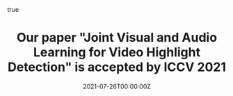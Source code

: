 ---
title: "Our paper \"Joint Visual and Audio Learning for Video Highlight Detection\" is accepted by ICCV 2021"
subtitle: ''
summary: ' '
authors:
- tk
- Mrigank Rochan
- Yang Wang
- licheng

tags:
date: "2021-07-26T00:00:00Z"
lastmod: "2021-07-26T00:00:00Z"
featured: false
draft: false

# Projects (optional).
#   Associate this post with one or more of your projects.
#   Simply enter your project's folder or file name without extension.
#   E.g. `projects = ["internal-project"]` references `content/project/deep-learning/index.md`.
#   Otherwise, set `projects = []`.
projects: []

math: true
diagram: true
image:
  placement: 1
  caption: 'Image credit: [**John Moeses Bauan**](https://unsplash.com/photos/OGZtQF8iC0g)'
---